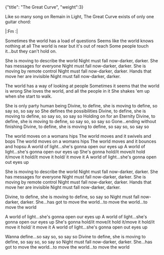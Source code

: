 {"title": "The Great Curve",
"weight":3}

Like so many song on Remain in Light, The Great Curve exists
of only one guitar chord:

|:Fm    :|

Sometimes the world has a load of questions
Seems like the world knows nothing at all
The world is near but it's out of reach
Some people touch it...but they can't hold on.

She is moving to describe the world
Night must fall now-darker, darker.
She has messages for everyone
Night must fall now-darker, darker.
She is moving by remote control
Night must fall now-darker, darker.
Hands that move her are invisible
Night must fall now-darker, darker.

The world has a way of looking at people
Sometimes it seems that the world is wrong
She loves the world, and all the people in it
She shakes 'em up when she start to walk.

She is only party human being
Divine, to define, she is moving to define, so say so, so say so
She defines the possibilities
Divine, to define, she is moving to define, so say so, so say so
Holding on for an Eternity
Divine, to define, she is moving to define, so say so, so say so
Gone...ending without finishing
Divine, to define, she is moving to define, so say so, so say so

The world moves on a womans hips
The world moves and it swivels and bops
The world moves on a womans hips
The world moves and it bounces and hopsu
A world of light...she's gonna open our eyes up
A world of light...she's gonna open our eyes up
She's gonna hold/it move/it hold it/move it hold/it move it hold/
   it move it
A world of light...she's gonna open out eyes up

She is moving to describe the world
Night must fall now-darker, darker.
She has messages for everyone
Night must fall now-darker, darker.
She is moving by remote control
Night must fall now-darker, darker.
Hands that move her are invisible
Night must fall now-darker, darker.

Divine, to define, she is moving to define, so say so
Night must fall now-darker, darker.
She...has got to move the world...to move the world...to move
   the world

A world of light...she's gonna open our eyes up
A world of light...she's gonna open our eyes up
She's gonna hold/it move/it hold it/move it hold/it move it hold/
   it move it
A world of light...she's gonna open out eyes up

Wanna define...so say so, so say so
Divine to define, she is moving to define, so say so, so say so
Night must fall now-darker, darker.
She...has got to move the world...to move the world...to move
   the world
